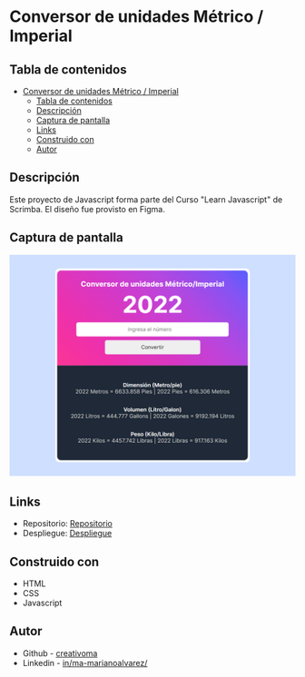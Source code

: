 # Conversor de unidades Métrico / Imperial

## Tabla de contenidos

- [Conversor de unidades Métrico / Imperial](#conversor-de-unidades-métrico--imperial)
  - [Tabla de contenidos](#tabla-de-contenidos)
  - [Descripción](#descripción)
  - [Captura de pantalla](#captura-de-pantalla)
  - [Links](#links)
  - [Construido con](#construido-con)
  - [Autor](#autor)

## Descripción
Este proyecto de Javascript forma parte del Curso "Learn Javascript" de Scrimba. El diseño fue provisto en Figma.

## Captura de pantalla

![screenshot](screenshot.png)

## Links

- Repositorio: [Repositorio](https://github.com/creativoma/conversor-unidades)
- Despliegue: [Despliegue](https://creativoma.github.io/conversor-unidades)

## Construido con

- HTML
- CSS 
- Javascript

## Autor

- Github - [creativoma](https://github.com/creativoma)
- Linkedin - [in/ma-marianoalvarez/](https://www.linkedin.com/in/ma-marianoalvarez/)

